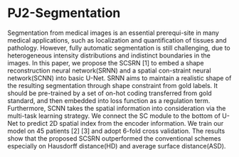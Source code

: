 # PJ2-Segmentation
Segmentation from medical images is an essential prerequi-site in many medical applications, such as localization and quantification of tissues and pathology. However, fully automatic segmentation is still challenging, due to heterogeneous intensity distributions and indistinct boundaries in the images. In this paper, we propose the SCSRN [1] to embed a shape reconstruction neural network(SRNN) and a spatial con-straint neural network(SCNN) into basic U-Net. SRNN aims to maintain a realistic shape of the resulting segmentation through shape constraint from gold labels. It should be pre-trained by a set of on-hot coding transferred from gold standard, and then embedded into loss function as a regulation term. Furthermore, SCNN takes the spatial information into consideration via the multi-task learning strategy. We connect the SC module to the bottom of U-Net to predict 2D spatial index from the encoder information. We train our model on 45 patients [2] [3] and adopt 6-fold cross validation. The results show that the proposed SCSRN outperformed the conventional schemes especially on Hausdorff distance(HD) and average surface distance(ASD).

